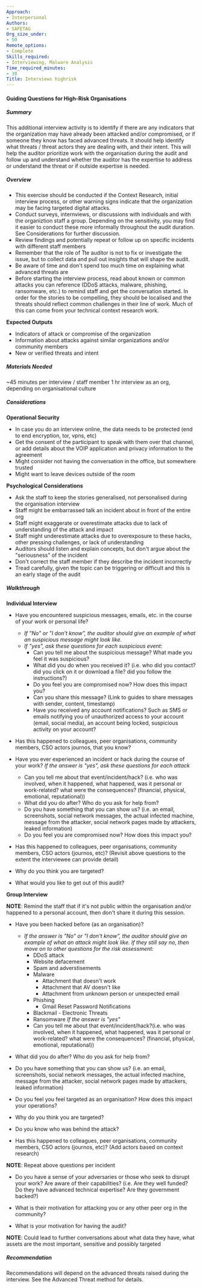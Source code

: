 ```yaml
---
Approach:
- Interpersonal
Authors:
- SAFETAG
Org_size_under:
- 50
Remote_options:
- Complete
Skills_required:
- Interviewing, Malware Analysis
Time_required_minutes:
- 30
Title: Interviews highrisk
---
```


#### Guiding Questions for High-Risk Organisations

##### Summary

This additional interview activity is to identify if there are any indicators that the organization may have already been attacked and/or compromised, or if someone they know has faced advanced threats. It should help identify what threats / threat actors they are dealing with, and their intent.  This will help the auditor prioritize work with the organisation during the audit and follow up and understand whether the auditor has the expertise to address or understand the threat or if outside expertise is needed.

##### Overview

* This exercise should be conducted if the Context Research, initial interview process, or other warning signs indicate that the organization may be facing targeted digital attacks.
* Conduct surveys, internviews, or discussions with individuals and with the organiztion staff a group. Depending on the sensitivity, you may find it easier to conduct these more informally throughout the audit duration. See Considerations for further discussion.
* Review findings and potentially repeat or follow up on specific incidents with different staff members
* Remember that the role of Tte auditor is not to fix or investigate the issue, but to collect data and pull out insights that will shape the audit.
* Be aware of time and don't spend too much time on explaining what advanced threats are
* Before starting the interview process, read about known or common attacks you can reference (DDoS attacks, malware, phishing, ransomware, etc.) to remind staff and get the conversation started. In order for the stories to be compelling, they should be localised and the threats should reflect common challenges in their line of work. Much of this can come from your technical context research work.

**Expected Outputs**

* Indicators of attack or compromise of the organization
* Information about attacks against similar organizations and/or community members
* New or verified threats and intent


##### Materials Needed
~45 minutes per interview / staff member
1 hr interview as an org, depending on organisational culture

##### Considerations
**Operational Security**

* In case you do an interview online, the data needs to be protected (end to end encryption, tor, vpns, etc)
* Get the consent of the participant to speak with them over that channel, or add details about the VOIP application and privacy information to the agreement
* Might consider not having the conversation in the office, but somewhere trusted
* Might want to leave devices outside of the room

**Psychological Considerations**

* Ask the staff to keep the stories generalised, not personalised during the organisation interview
* Staff might be embarrassed talk an incident about in front of the entire org
* Staff might exaggerate or overestimate attacks due to lack of understanding of the attack and impact
* Staff might underestimate attacks due to overexposure to these hacks, other pressing challenges, or lack of understanding
* Auditors should listen and explain concepts, but don't argue about the "seriousness" of the incident
* Don't correct the staff member if they describe the incident incorrectly
* Tread carefully, given the topic can be triggering or difficult and this is an early stage of the audit

##### Walkthrough
**Individual Interview**

* Have you encountered suspicious messages, emails, etc. in the course of your work or personal life?
  * *If "No" or "I don't know", the auditor should give an example of what an suspicious message might look like.*
  * *If "yes", ask these questions for each suspicious event:*
    * Can you tell me about the suspicious message? What made you feel it was suspicious?
    * What did you do when you received it? (i.e. who did you contact? did you click on it or download a file? did you follow the instructions?)
    * Do you feel you are compromised now? How does this impact you?
    * Can you share this message? (Link to guides to share messages with sender, content, timestamp)
    * Have you received any account notifications? Such as SMS or emails notifying you of unauthorized access to your account (email, social media), an account being locked, suspicious activity on your account?

* Has this happened to colleagues, peer organisations, community members, CSO actors journos, that you know?

* Have you ever experienced an incident or hack during the course of your work?
  *If the answer is "yes", ask these questions for each attack*
    * Can you tell me about that event/incident/hack? (i.e. who was involved, when it happened, what happened, was it personal or work-related? what were the consequences? (financial, physical, emotional, reputational))
    * What did you do after? Who do you ask for help from?
    * Do you have something that you can show us? (i.e. an email, screenshots, social network messages, the actual infected machine, message from the attacker, social network pages made by attackers, leaked information)
    * Do you feel you are compromised now? How does this impact you?

* Has this happened to colleagues, peer organisations, community members, CSO actors (journos, etc)? (Revisit above questions to the extent the interviewee can provide detail)

* Why do you think you are targeted?

* What would you like to get out of this audit?

**Group Interview**

**NOTE**: Remind the staff that if it's not public within the organisation and/or happened to a personal account, then don't share it during this session.

* Have you been hacked before (as an organisation)?
  * *If the answer is "No" or "I don't know", the auditor should give an example of what an attack might look like. If they still say no, then move on to other questions for the risk assessment:*
    * DDoS attack
    * Website defacement
    * Spam and adverstisements
    * Malware
      * Attachment that doesn't work
      * Attachment that AV doesn't like
      * Attachment from unknown person or unexpected email
    * Phishing
      * Gmail Reset Password Notifications
    * Blackmail - Electronic Threats
    * Ransomware
  *If the answer is "yes"*
    * Can you tell me about that event/incident/hack?(i.e. who was involved, when it happened, what happened, was it personal or work-related? what were the consequences? (financial, physical, emotional, reputational))

* What did you do after? Who do you ask for help from?

* Do you have something that you can show us? (i.e. an email, screenshots, social network messages, the actual infected machine, message from the attacker, social network pages made by attackers, leaked information)

* Do you feel you feel targeted as an organisation? How does this impact your operations?

* Why do you think you are targeted?

* Do you know who was behind the attack?

* Has this happened to colleagues, peer organisations, community members, CSO actors (journos, etc)? (Add actors based on context research)

**NOTE**: Repeat above questions per incident

* Do you have a sense of your adversaries or those who seek to disrupt your work? Are aware of their capabilities? (i.e. Are they well funded? Do they have advanced technical expertise? Are they government backed?)

* What is their motivation for attacking you or any other peer org in the community?

* What is your motivation for having the audit?

**NOTE**: Could lead to further conversations about what data they have, what assets are the most important, sensitive and possibly targeted

##### Recommendation
Recommendations will depend on the advanced threats raised during the interview. See the Advanced Threat method for details.